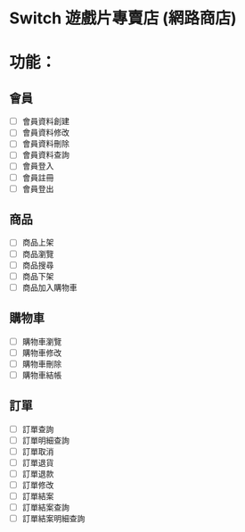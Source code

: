 # Switch 遊戲片專賣店 (網路商店)

# 功能：

## 會員
- [ ] 會員資料創建 <br>
- [ ] 會員資料修改 <br>
- [ ] 會員資料刪除 <br>
- [ ] 會員資料查詢 <br>
- [ ] 會員登入 <br>
- [ ] 會員註冊 <br>
- [ ] 會員登出 <br>

## 商品
- [ ] 商品上架  <br>
- [ ] 商品瀏覽  <br>
- [ ] 商品搜尋  <br>
- [ ] 商品下架  <br>
- [ ] 商品加入購物車 <br>

## 購物車
- [ ] 購物車瀏覽 <br>
- [ ] 購物車修改 <br>
- [ ] 購物車刪除 <br>
- [ ] 購物車結帳 <br>

## 訂單
- [ ] 訂單查詢 <br>
- [ ] 訂單明細查詢 <br>
- [ ] 訂單取消 <br>
- [ ] 訂單退貨 <br>
- [ ] 訂單退款 <br>
- [ ] 訂單修改 <br>
- [ ] 訂單結案 <br>
- [ ] 訂單結案查詢 <br>
- [ ] 訂單結案明細查詢 <br>